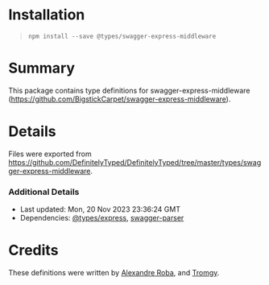 # Installation
> `npm install --save @types/swagger-express-middleware`

# Summary
This package contains type definitions for swagger-express-middleware (https://github.com/BigstickCarpet/swagger-express-middleware).

# Details
Files were exported from https://github.com/DefinitelyTyped/DefinitelyTyped/tree/master/types/swagger-express-middleware.

### Additional Details
 * Last updated: Mon, 20 Nov 2023 23:36:24 GMT
 * Dependencies: [@types/express](https://npmjs.com/package/@types/express), [swagger-parser](https://npmjs.com/package/swagger-parser)

# Credits
These definitions were written by [Alexandre Roba](https://github.com/alexandreroba), and [Tromgy](https://github.com/tromgy).
